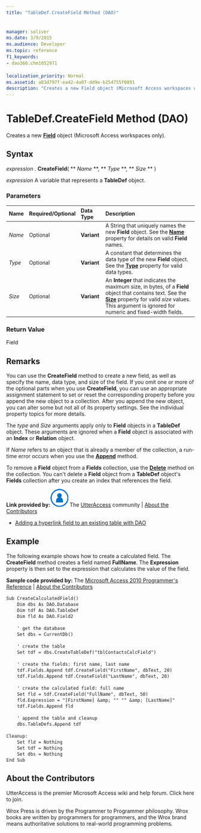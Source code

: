 ```yaml
---
title: "TableDef.CreateField Method (DAO)"
 
 
manager: soliver
ms.date: 3/9/2015
ms.audience: Developer
ms.topic: reference
f1_keywords:
- dao360.chm1052971
  
localization_priority: Normal
ms.assetid: a83d797f-ea42-4a07-dd9e-b254755f0891
description: "Creates a new Field object (Microsoft Access workspaces only)."
---
```


# TableDef.CreateField Method (DAO)

Creates a new **[Field](field-object-dao.md)** object (Microsoft Access workspaces only). 
  
## Syntax

 *expression*  . **CreateField**( ** *Name* **, ** *Type* **, ** *Size* ** ) 
  
 *expression*  A variable that represents a **TableDef** object. 
  
### Parameters

|**Name**|**Required/Optional**|**Data Type**|**Description**|
|:-----|:-----|:-----|:-----|
| _Name_ <br/> |Optional  <br/> |**Variant** <br/> |A String that uniquely names the new **Field** object. See the **[Name](connection-name-property-dao.md)** property for details on valid **Field** names.  <br/> |
| _Type_ <br/> |Optional  <br/> |**Variant** <br/> | A constant that determines the data type of the new **Field** object. See the **[Type](field-type-property-dao.md)** property for valid data types.  <br/> |
| _Size_ <br/> |Optional  <br/> |**Variant** <br/> |An **Integer** that indicates the maximum size, in bytes, of a **Field** object that contains text. See the **[Size](field-size-property-dao.md)** property for valid  _size_ values. This argument is ignored for numeric and fixed-width fields.  <br/> |
   
### Return Value

Field
  
## Remarks

You can use the **CreateField** method to create a new field, as well as specify the name, data type, and size of the field. If you omit one or more of the optional parts when you use **CreateField**, you can use an appropriate assignment statement to set or reset the corresponding property before you append the new object to a collection. After you append the new object, you can alter some but not all of its property settings. See the individual property topics for more details. 
  
The  _type_ and  _Size_ arguments apply only to **Field** objects in a **TableDef** object. These arguments are ignored when a **Field** object is associated with an **Index** or **Relation** object. 
  
If  _Name_ refers to an object that is already a member of the collection, a run-time error occurs when you use the **[Append](fields-append-method-dao.md)** method. 
  
To remove a **Field** object from a **Fields** collection, use the **[Delete](fields-delete-method-dao.md)** method on the collection. You can't delete a **Field** object from a **TableDef** object's **Fields** collection after you create an index that references the field. 
  
 **Link provided by:**![Community Member Icon](media/8b9774c4-6c97-470e-b3a2-56d8f786444c.png) The [UtterAccess](http://www.utteraccess.com) community | [About the Contributors](#AboutContributors)
  
- [Adding a hyperlink field to an existing table with DAO](http://www.utteraccess.com/wiki/index.php/Adding_a_hyperlink_field_to_an_existing_table_with_DAO)
    
## Example

The following example shows how to create a calculated field. The **CreateField** method creates a field named **FullName**. The **Expression** property is then set to the expression that calculates the value of the field. 
  
 **Sample code provided by:** The [Microsoft Access 2010 Programmer's Reference](http://www.wrox.com/WileyCDA/WroxTitle/Access-2010-Programmer-s-Reference.productCd-0470591668.mdl) | [About the Contributors](#AboutContributors)
  
```
Sub CreateCalculatedField()
    Dim dbs As DAO.Database
    Dim tdf As DAO.TableDef
    Dim fld As DAO.Field2
    
    ' get the database
    Set dbs = CurrentDb()
    
    ' create the table
    Set tdf = dbs.CreateTableDef("tblContactsCalcField")
    
    ' create the fields: first name, last name
    tdf.Fields.Append tdf.CreateField("FirstName", dbText, 20)
    tdf.Fields.Append tdf.CreateField("LastName", dbText, 20)
    
    ' create the calculated field: full name
    Set fld = tdf.CreateField("FullName", dbText, 50)
    fld.Expression = "[FirstName] &amp; "" "" &amp; [LastName]"
    tdf.Fields.Append fld
    
    ' append the table and cleanup
    dbs.TableDefs.Append tdf
    
Cleanup:
    Set fld = Nothing
    Set tdf = Nothing
    Set dbs = Nothing
End Sub
```

## About the Contributors
<a name="AboutContributors"> </a>

UtterAccess is the premier Microsoft Access wiki and help forum. Click here to join. 
  
Wrox Press is driven by the Programmer to Programmer philosophy. Wrox books are written by programmers for programmers, and the Wrox brand means authoritative solutions to real-world programming problems. 
  

